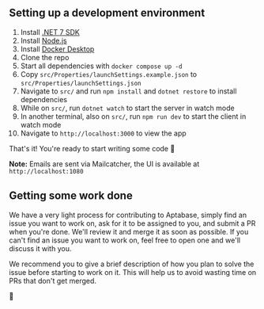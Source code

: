 ## Setting up a development environment

1. Install [.NET 7 SDK](https://dotnet.microsoft.com/en-us/download/dotnet/7.0)
2. Install [Node.js](https://nodejs.org/en/download/)
3. Install [Docker Desktop](https://www.docker.com/products/docker-desktop/)
4. Clone the repo
5. Start all dependencies with `docker compose up -d`
6. Copy `src/Properties/launchSettings.example.json` to `src/Properties/launchSettings.json`
7. Navigate to `src/` and run `npm install` and `dotnet restore` to install dependencies
8. While on `src/`, run `dotnet watch` to start the server in watch mode
9. In another terminal, also on `src/`, run `npm run dev` to start the client in watch mode
10. Navigate to `http://localhost:3000` to view the app

That's it! You're ready to start writing some code 🚀

**Note:** Emails are sent via Mailcatcher, the UI is available at `http://localhost:1080`

## Getting some work done

We have a very light process for contributing to Aptabase, simply find an issue you want to work on, ask for it to be assigned to you, and submit a PR when you're done. We'll review it and merge it as soon as possible. If you can't find an issue you want to work on, feel free to open one and we'll discuss it with you.

We recommend you to give a brief description of how you plan to solve the issue before starting to work on it. This will help us to avoid wasting time on PRs that don't get merged.

🚀
